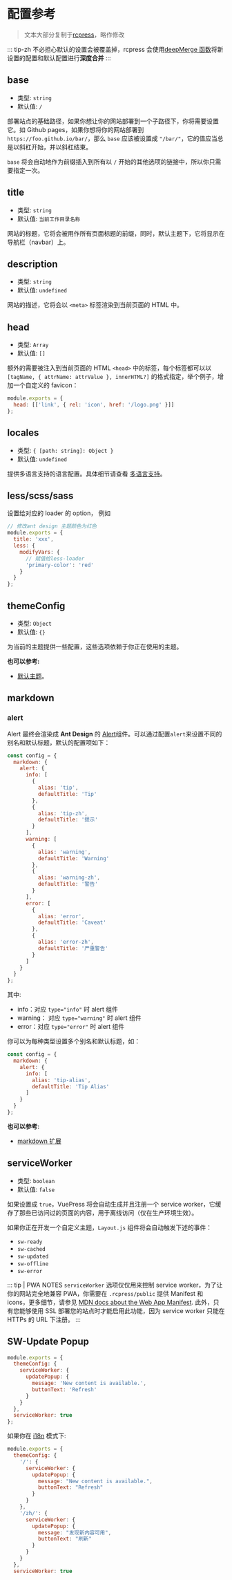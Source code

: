 # 配置参考

> 文本大部分复制于[rcpress](https://rcpress.vuejs.org/zh/config/)，略作修改

::: tip-zh
不必担心默认的设置会被覆盖掉，rcpress 会使用[deepMerge 函数](https://github.com/YvesCoding/rcpress/blob/master/packages/%40rcpress/util/src/deepMerge.js)将新设置的配置和默认配置进行**深度合并**
:::

## base

- 类型: `string`
- 默认值: `/`

部署站点的基础路径，如果你想让你的网站部署到一个子路径下，你将需要设置它。如 Github pages，如果你想将你的网站部署到 `https://foo.github.io/bar/`，那么 `base` 应该被设置成 `"/bar/"`，它的值应当总是以斜杠开始，并以斜杠结束。

`base` 将会自动地作为前缀插入到所有以 `/` 开始的其他选项的链接中，所以你只需要指定一次。

## title

- 类型: `string`
- 默认值: `当前工作目录名称`

网站的标题，它将会被用作所有页面标题的前缀，同时，默认主题下，它将显示在导航栏（navbar）上。

## description

- 类型: `string`
- 默认值: `undefined`

网站的描述，它将会以 `<meta>` 标签渲染到当前页面的 HTML 中。

## head

- 类型: `Array`
- 默认值: `[]`

额外的需要被注入到当前页面的 HTML `<head>` 中的标签，每个标签都可以以 `[tagName, { attrName: attrValue }, innerHTML?]` 的格式指定，举个例子，增加一个自定义的 favicon：

```js
module.exports = {
  head: [['link', { rel: 'icon', href: '/logo.png' }]]
};
```

## locales

- 类型: `{ [path: string]: Object }`
- 默认值: `undefined`

提供多语言支持的语言配置。具体细节请查看 [多语言支持](../guide/i18n)。

## less/scss/sass

设置给对应的 loader 的 option， 例如

```js
// 修改ant design 主题颜色为红色
module.exports = {
  title: 'xxx',
  less: {
    modifyVars: {
      // 赋值给less-loader
      'primary-color': 'red'
    }
  }
};
```

## themeConfig

- 类型: `Object`
- 默认值: `{}`

为当前的主题提供一些配置，这些选项依赖于你正在使用的主题。

**也可以参考:**

- [默认主题](../default-theme-config/)。

## markdown

### alert

Alert 最终会渲染成 **Ant Design** 的 [Alert](https://ant.design/components/alert-cn/)组件。可以通过配置`alert`来设置不同的别名和默认标题，默认的配置项如下：

```js
const config = {
  markdown: {
    alert: {
      info: [
        {
          alias: 'tip',
          defaultTitle: 'Tip'
        },
        {
          alias: 'tip-zh',
          defaultTitle: '提示'
        }
      ],
      warning: [
        {
          alias: 'warning',
          defaultTitle: 'Warning'
        },
        {
          alias: 'warning-zh',
          defaultTitle: '警告'
        }
      ],
      error: [
        {
          alias: 'error',
          defaultTitle: 'Caveat'
        },
        {
          alias: 'error-zh',
          defaultTitle: '严重警告'
        }
      ]
    }
  }
};
```

其中:

- info：对应 `type="info"` 时 alert 组件
- warning： 对应 `type="warning"` 时 alert 组件
- error：对应 `type="error"` 时 alert 组件

你可以为每种类型设置多个别名和默认标题，如：

```js
const config = {
  markdown: {
    alert: {
      info: [
        alias: 'tip-alias',
        defaultTitle: 'Tip Alias'
      ]
    }
  }
};
```

**也可以参考:**

- [markdown 扩展](../guide/markdown/)

## serviceWorker

- 类型: `boolean`
- 默认值: `false`

如果设置成 `true`，VuePress 将会自动生成并且注册一个 service worker，它缓存了那些已访问过的页面的内容，用于离线访问（仅在生产环境生效）。

如果你正在开发一个自定义主题，`Layout.js` 组件将会自动触发下述的事件：

- `sw-ready`
- `sw-cached`
- `sw-updated`
- `sw-offline`
- `sw-error`

::: tip | PWA NOTES
`serviceWorker` 选项仅仅用来控制 service worker，为了让你的网站完全地兼容 PWA，你需要在 `.rcpress/public` 提供 Manifest 和 icons，更多细节，请参见 [MDN docs about the Web App Manifest](https://developer.mozilla.org/en-US/docs/Web/Manifest).
此外，只有您能够使用 SSL 部署您的站点时才能启用此功能，因为 service worker 只能在 HTTPs 的 URL 下注册。
:::

## SW-Update Popup

```js
module.exports = {
  themeConfig: {
    serviceWorker: {
      updatePopup: {
        message: 'New content is available.',
        buttonText: 'Refresh'
      }
    }
  },
  serviceWorker: true
};
```

如果你在 [i18n](../guide/i18n) 模式下:

```js
module.exports = {
  themeConfig: {
    '/': {
      serviceWorker: {
        updatePopup: {
          message: "New content is available.",
          buttonText: "Refresh"
        }
      }
    },
    '/zh/': {
      serviceWorker: {
        updatePopup: {
          message: "发现新内容可用",
          buttonText: "刷新"
        }
      }
    }
  },
  serviceWorker: true
```
